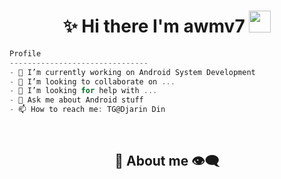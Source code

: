 <h1 align="center">✨ Hi there I'm awmv7 <img src="https://media.giphy.com/media/hvRJCLFzcasrR4ia7z/giphy.gif" width="35px" height="35px"></h1>
<body>


```csharp
Profile
-------------------------------
- 🔭 I’m currently working on Android System Development
- 👯 I’m looking to collaborate on ...
- 🤔 I’m looking for help with ...
- 💬 Ask me about Android stuff
- 📫 How to reach me: TG@Djarin Din
```
<br>

<h2 align="center"> 💬 About me 👁️‍🗨️ </h2>
<!--
**awmv7/awmv7** is a ✨ _special_ ✨ repository because its `README.md` (this file) appears on your GitHub profile.

Here are some ideas to get you started:

- 🔭 I’m currently working on ...
- 🌱 I’m currently learning ...
- 👯 I’m looking to collaborate on ...
- 🤔 I’m looking for help with ...
- 💬 Ask me about ...
- 📫 How to reach me: ...
- 😄 Pronouns: ...
- ⚡ Fun fact: ...
-->
